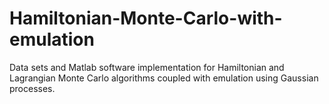 # Hamiltonian-Monte-Carlo-with-emulation
Data sets and Matlab software implementation for Hamiltonian and Lagrangian Monte Carlo algorithms coupled with emulation using Gaussian processes.
